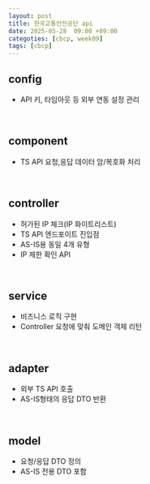 ```yaml
---
layout: post
title: 한국교통안전공단 api
date: 2025-05-28  09:00 +09:00
categoties: [cbcp, week09]
tags: [cbcp]
---
```


## config

- API 키, 타임아웃 등 외부 연동 설정 관리

<br>

## component

- TS API 요청,응답 데이터 암/복호화 처리

<br>

## controller

- 허가된 IP 체크(IP 화이트리스트)
- TS API 엔드포이트 진입점
- AS-IS용 동일 4개 유형
- IP 제한 확인 API

<br>

## service

- 비즈니스 로직 구현
- Controller 요청에 맞춰 도메인 객체 리턴

<br>

## adapter

- 외부 TS API 호출
- AS-IS형태의 응답 DTO 반환

<br>

## model

- 요청/응답 DTO 정의 
- AS-IS 전용 DTO 포함